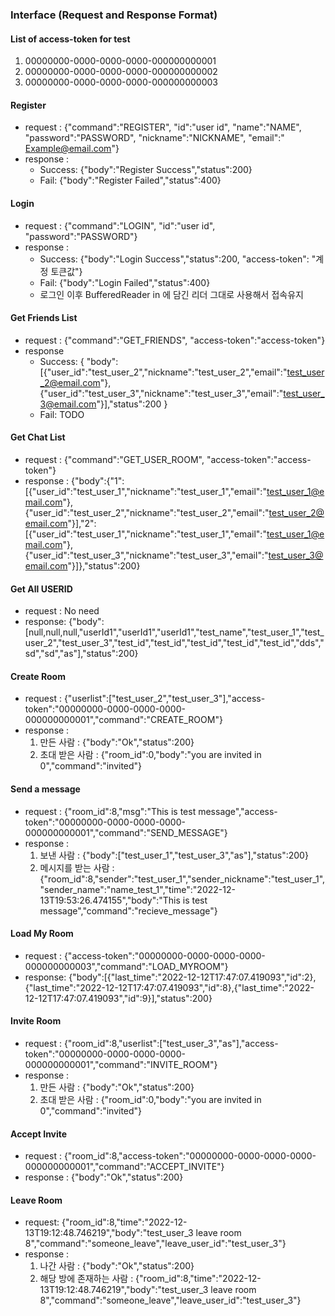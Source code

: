 ### Interface (Request and Response Format)

#### List of access-token for test
1. 00000000-0000-0000-0000-000000000001
2. 00000000-0000-0000-0000-000000000002
3. 00000000-0000-0000-0000-000000000003


#### Register
- request : {"command":"REGISTER", "id":"user id", "name":"NAME", "password":"PASSWORD", "nickname":"NICKNAME", "email":"
  Example@email.com"}
- response :
  - Success: {"body":"Register Success","status":200}
  - Fail: {"body":"Register Failed","status":400}


#### Login
- request : {"command":"LOGIN", "id":"user id", "password":"PASSWORD"}
- response :
  - Success: {"body":"Login Success","status":200, "access-token": "계정 토큰값"}
  - Fail: {"body":"Login Failed","status":400}
  - 로그인 이후 BufferedReader in 에 담긴 리더 그대로 사용해서 접속유지


#### Get Friends List
- request :  {"command":"GET_FRIENDS", "access-token":"access-token"}
- response
  - Success: { "body":[{"user_id":"test_user_2","nickname":"test_user_2","email":"test_user_2@email.com"},{"user_id":"test_user_3","nickname":"test_user_3","email":"test_user_3@email.com"}],"status":200 }
  - Fail: TODO

#### Get Chat List
- request :  {"command":"GET_USER_ROOM", "access-token":"access-token"}
- response : {"body":{"1":[{"user_id":"test_user_1","nickname":"test_user_1","email":"test_user_1@email.com"},{"user_id":"test_user_2","nickname":"test_user_2","email":"test_user_2@email.com"}],"2":[{"user_id":"test_user_1","nickname":"test_user_1","email":"test_user_1@email.com"},{"user_id":"test_user_3","nickname":"test_user_3","email":"test_user_3@email.com"}]},"status":200}

#### Get All USERID
- request : No need
- response: {"body":[null,null,null,"userId1","userId1","userId1","test_name","test_user_1","test_user_2","test_user_3","test_id","test_id","test_id","test_id","test_id","dds","sd","sd","as"],"status":200}

#### Create Room
- request : {"userlist":["test_user_2","test_user_3"],"access-token":"00000000-0000-0000-0000-000000000001","command":"CREATE_ROOM"}
- response :
  1. 만든 사람 : {"body":"Ok","status":200} 
  2. 초대 받은 사람 : {"room_id":0,"body":"you are invited in 0","command":"invited"}

#### Send a message
- request : {"room_id":8,"msg":"This is test message","access-token":"00000000-0000-0000-0000-000000000001","command":"SEND_MESSAGE"}
- response :
  1. 보낸 사람 : {"body":["test_user_1","test_user_3","as"],"status":200}
  2. 메시지를 받는 사람 : {"room_id":8,"sender":"test_user_1","sender_nickname":"test_user_1","sender_name":"name_test_1","time":"2022-12-13T19:53:26.474155","body":"This is test message","command":"recieve_message"}

#### Load My Room
- request : {"access-token":"00000000-0000-0000-0000-000000000003","command":"LOAD_MYROOM"}
- response: {"body":[{"last_time":"2022-12-12T17:47:07.419093","id":2},{"last_time":"2022-12-12T17:47:07.419093","id":8},{"last_time":"2022-12-12T17:47:07.419093","id":9}],"status":200}


#### Invite Room
- request : {"room_id":8,"userlist":["test_user_3","as"],"access-token":"00000000-0000-0000-0000-000000000001","command":"INVITE_ROOM"}
- response :
  1. 만든 사람 : {"body":"Ok","status":200}
  2. 초대 받은 사람 : {"room_id":0,"body":"you are invited in 0","command":"invited"}


#### Accept Invite
- request : {"room_id":8,"access-token":"00000000-0000-0000-0000-000000000001","command":"ACCEPT_INVITE"}
- response : {"body":"Ok","status":200}


#### Leave Room
- request: {"room_id":8,"time":"2022-12-13T19:12:48.746219","body":"test_user_3 leave room 8","command":"someone_leave","leave_user_id":"test_user_3"}
- response :
  1. 나간 사람 : {"body":"Ok","status":200}
  2. 해당 방에 존재하는 사람 : {"room_id":8,"time":"2022-12-13T19:12:48.746219","body":"test_user_3 leave room 8","command":"someone_leave","leave_user_id":"test_user_3"}